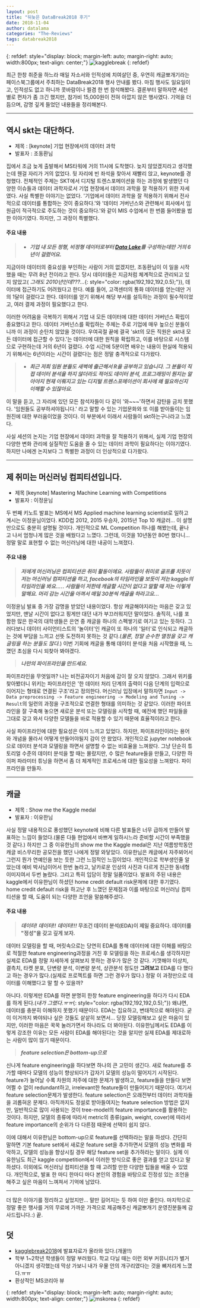 ```yaml
---
layout: post
title: "뒤늦은 DataBreak2018 후기"
date: 2018-11-04
author: datalama
categories: "The-Reviews"
tags: databreak2018
---
```


{: refdef: style="display: block; margin-left: auto; margin-right: auto; width:800px; text-align: center;"}
![kagglebreak](http://kagglebreak.com/static/databreak2018/img/about/poster_for_web.png)
{: refdef}

 최근 한창 취준을 하느라 매일 자소서와 인적성에 치여살던 중, 우연히 캐글뽀개기라는 페이스북그룹에서 주최하는 DataBreak2018 행사 안내를 봤다. 마침 행사도 일요일이고, 인적성도 없고 하니까 콧바람이나 쐴겸 한 번 참석해봤다. 결론부터 말하자면 세션 별로 편차가 좀 크긴 했지만, 참가비 15,000원이 전혀 아깝지 않은 행사였다. 기억을 더듬으며, 감명 깊게 들었던 내용들을 정리해본다.

 ---

## 역시 skt는 대단하다.
- 제목 : [keynote] 기업 현장에서의 데이터 과학
- 발표자 : 조동환님

 집에서 조금 늦게 출발해서 MS타워에 거의 11시에 도착했다. 늦지 않았겠지라고 생각했는데 웬걸 자리가 거의 없었다. 뒷 자리에 빈 좌석을 찾아서 재빨리 앉고, keynote를 경청했다. 전체적인 주제는 SKT에서 디지털 트렌스포메이션을 하는 과정에 발생했던 다양한 이슈들과 데이터 과학자로서 기업 현장에서 데이터 과학을 잘 적용하기 위한 자세였다. 사실 특별한 이야기는 없었다. '기업에서 데이터 과학을 잘 적용하기 위해서 전사적으로 데이터를 통합하는 것이 중요하다.'와 '데이터 거버넌스와 관련해서 회사에서 임원급이 적극적으로 주도하는 것이 중요하다.'와 같이 MIS 수업에서 한 번쯤 들어봤을 법한 이야기였다. 하지만, 그 과정이 특별했다.

#### 주요 내용

 > - _**기업 내 모든 정형, 비정형 데이터로부터 [Data Lake](https://en.wikipedia.org/wiki/Data_lake)를 구성하는데만 거의 6년이 걸렸어요.**_

 지금이야 데이터의 중요성을 부인하는 사람이 거의 없겠지만, 조동환님이 이 일을 시작했을 때는 무려 8년 전이라고 한다. 당시 데이터들은 지금처럼 체계적으로 관리되고 있지 않았고( *그래도 2010년인데???...*{: style="color: rgba(192,192,192,0.5);"}), 데이터에 접근하기도 어려웠다고 한다. 예를 들어, 고객센터의 통화 데이터를 얻는데만 거의 1달이 걸렸다고 한다. 데이터를 얻기 위해서 해당 부서를 설득하는 과정이 필수적이었고, 여러 결제 과정이 필요했다고 한다.

 이러한 어려움을 극복하기 위해서 기업 내 모든 데이터에 대한 데이터 거버넌스 확립이 중요했다고 한다. 데이터 거버넌스를 확립하는 주체는 주로 기업에 매우 높으신 분들이니까 이 과정이 순탄치 않았을 것이다. 우여곡절 끝에 결국 'skt의 모든 직원은 skt내 모든 데이터에 접근할 수 있다.'는 데이터에 대한 원칙을 확립하고, 이를 바탕으로 시스템으로 구현하는데 거의 6년이 걸렸다. 수업 시간에 5분이면 배우는 내용이 현실에 적용되기 위해서는 6년이라는 시간이 걸렸다는 점은 정말 충격적으로 다가왔다.

 > - _**최근 저희 임원 분들도 새벽에 출근해서 R을 공부하고 있습니다. 그 분들이 직접 데이터 분석을 하지 않더라도 적어도 데이터 분석, 프로그래밍이 뭔지는 알아야지 현재 이뤄지고 있는 디지털 트렌스포메이션이 회사에 왜 필요하신지 이해할 수 있잖아요.**_

 이 말을 듣고, 그 자리에 있던 모든 참석자들이 다 같이 '와~~~'하면서 감탄을 금치 못했다. '임원들도 공부하셔야됩니다.' 라고 말할 수 있는 기업문화와 또 이를 받아들이는 임원진에 대한 부러움이었을 것이다. 이 부분에서 이래서 사람들이 skt하는구나라고 느꼈다.

 사실 세션의 논지는 기업 현장에서 데이터 과학을 잘 적용하기 위해서, 실제 기업 현장의 다양한 변화 관리에 실질적인 도움을 줄 수 있는 데이터 과학이 필요하다는 이야기였다. 하지만 나에겐 논지보다 그 특별한 과정이 더 인상적으로 다가왔다.

---

## 제 취미는 머신러닝 컴피티션입니다.
- 제목 [keynote] Mastering Machine Learning with Competitions
- 발표자 : 이정윤님

 두 번째 키노트 발표는 MS에서 MS Applied machine learning scientist로 일하고 계시는 이정윤님이었다. KDD컵 2012, 2015 우승자, 2015년 Top 10 캐글러... 이 설명만으로도 충분히 설명될 것이다. 개인적으로 ML Competition 하나를 해봤는데, 끝나고 나서 엄청나게 많은 것을 배웠다고 느꼈다. 그런데, 이것을 10년동안 80번 했다니... 정말 말로 표현할 수 없는 머신러닝에 대한 내공이 느껴졌다.

#### 주요 내용

 > _**저에게 머신러닝은 컴피티션은 취미 활동이에요. 사람들이 취미로 골프를 치듯이 저는 머신러닝 컴피티션을 하고, facebook의 타임라인을 보듯이 저는 kaggle의 타임라인을 봐요..... 사람들이 저한테 캐글할 시간이 없다고 말할 때 저는 이렇게 말해요. 머리 감는 시간을 아껴서 매일 30분씩 캐글을 하라고요...**_

 이정윤님 발표 중 가장 감명을 받았던 내용이었다. 항상 캐글해야지라는 마음은 갖고 있었지만, 맨날 시간이 없다고 핑게만 대던 내가 부끄러워지던 말이었다. 솔직히, 나를 포함한 많은 한국의 대학생들은 은연 중 캐글을 하나의 스펙쌓기로 여기고 있는 듯하다. 그러다보니 데이터 사이언티스트의 '놀이터'인 캐글이 또 하나의 '일터'로 인식되고 캐글하는 것에 부담을 느끼고 선뜻 도전하지 못하는 것 같다.(_물론, 정말 순수한 열정을 갖고 캐글링을 하는 분들도 많다._) 이번 기회에 캐글을 통해 데이터 분석을 처음 시작했을 때, 느꼈던 초심을 다시 되찾아 봐야겠다.

 > _**나만의 파이프라인을 만드세요.**_

 파이프라인을 무엇일까? 나는 비전공자이기 처음에 감이 잘 오지 않았다. 그래서 위키를 찾아봤더니 위키는 파이프라인은 '한 데이터 처리 단계의 출력이 다음 단계의 입력으로 이어지는 형태로 연결된 구조'라고 정의한다. 머신러닝 입장에서 말하자면 `Input -> Data preprocessing -> Feature engineering -> Modeling and Tuning -> Result`의 일련의 과정을 구조적으로 연결한 형태를 의미하는 것 같았다. 이러한 파이프라인을 잘 구축해 놓으면 새로운 분석 또는 모델링을 시작할 때, 예전에 했던 파일들을 그대로 갖고 와서 다양한 모델들을 바로 적용할 수 있기 때문에 효율적이라고 한다.

 사실 파이프라인에 대한 필요성은 이미 느끼고 있었다. 하지만, 파이프라인이라는 용어와 개념을 몰라서 어떻게 만들어야될지 감이 안 왔었다. 개인적으로 jupyter notebook으로 데이터 분석과 모델링을 하면서 설명할 수 없는 비효율을 느껴왔다. 그냥 단순히 튜토리얼 수준의 데이터 분석을 할 때는 몰랐지만, 수 많은 feature들을 만들고, 다양한 하이퍼 파라미터 튜닝을 하면서 좀 더 체계적인 프로세스에 대한 필요성을 느껴왔다. 파이프라인을 만들자.

---

## 캐글
- 제목 : Show me the Kaggle medal
- 발표자 : 이유한님

 사실 정말 내용적으로 풍성했던 keynote에 비해 다른 발표들은 너무 급하게 만들어 발표하는 느낌이 들었다.(물론 다들 현업에서 바쁘게 일하시느라 준비할 시간이 부족했을 것 같다.) 하지만 그 중 이유한님의 show me the Kaggle medal은 지난 여름방학동안 캐글 비스무리한 공모전을 했던 나에게 정말 와닿았다. 이유한님은 캐글에서 자주뵈어서 그런지 뭔가 연예인을 보는 듯한 그런 느낌적인 느낌이었다. 개인적으로 학부생인줄 알았는데 예비 박사님이어서 한번 놀라고, 날카로운 인상의 사진과 다르게 친근한 동네형 이미지여서 두번 놀랐다. 그리고 특히 입담이 정말 일품이었다. 발표의 주된 내용은 kaggle에서 이유한님이 하셨던 home credit default risk문제에 대한 후기였다. home credit default risk을 하고난 후 느꼈던 문제점과 이를 바탕으로 머신러닝 컴피티션을 할 때, 도움이 되는 다양한 조언을 말씀해주셨다.

#### 주요 내용

> **_데이터! 데이터!! 데이터!!!_ 무조건 데이터 분석(EDA)이 제일 중요하다. 데이터를 "정성"을 갖고 깊게 보자.**

 데이터 모델링을 할 때, 머릿속으로는 당연히 EDA를 통해 데이터에 대한 이해를 바탕으로 적절한 feature engineering과정을 거친 후 모델링을 하는 프로세스를 생각하지만 실제로 EDA를 정말 자세하게 살펴보지 못하는 경우가 많은 것 같다. 기껏해야 이상치, 결측치, 타켓 분포, 단변량 분석, 이변량 분석, 상관분석 정도만 **그려보고** EDA를 다 했다고 하는 경우가 많다.(실제로 프로젝트를 하면 그런 경우가 많다.) 정말 이 과정만으로 데이터를 이해했다고 말 할 수 있을까?

 아니다. 이렇게만 EDA를 하면 분명히 한창 feature engineering을 하다가 다시 EDA를 하게 된다.(*내가 그랬다.ㅠㅠ*{: style="color: rgba(192,192,192,0.5);"}) 왜냐면, 데이터를 충분히 이해하지 못했기 때문이다. EDA는 집요하고, 변태적으로 해야된다. 굳이 이거까지 봐야되나 싶은 것들도 샅샅히 보면서... 당장 모델링해보고 싶은 마음이 있지만, 이러한 마음은 꾹꾹 눌러가면서 하나라도 더 봐야된다. 이유한님께서도 EDA를 이렇게 강조한 이유는 모든 사람이 EDA를 해야된다는 것을 알지만 실제 EDA를 제대로하는 사람이 많이 않기 때문이다.

> **_feature selection은 bottom-up으로_**

 신나게 feature engineering을 하다보면 하나의 큰 고민이 생긴다. 새로 feature를 추가할 때마다 모델의 성능이 향상되다가 갑자기 모델의 성능이 떨어지기 시작된다. feature가 늘어날 수록 차원의 저주에 대한 문제가 발생하고, feature들을 만들다 보면 어쩔 수 없이 redundant하고, irrelevant한 feature들이 만들어지기 때문이다. 여기서 feature selection문제가 발생한다. feature selection은 오래전부터 데이터 과학자들을 괴롭혀온 문제다. 아직까지도 정설로 받아들여지는 feature selection 방법은 없지만, 일반적으로 많이 사용되는 것이 tree-model의 feature importance를 활용하는 것이다. 하지만, 모델의 종류에 따라서 metric의 종류(gain, weight, cover)에 따라서 feature importance의 순위가 다 다른점 때문에 선택이 쉽지 않다.

 이에 대해서 이유한님은 bottom-up으로 feature를 선택하라는 말을 하셨다. 간단히 말하면 기본 feature set에서 새로운 feature set을 추가하면서 모델의 성능 변화를 파악하고, 모델의 성능을 향상시킬 경우 해당 feature set을 추가하라는 말이다. 실제 이유한님도 최근 kaggle competition에서 이러한 방식으로 좋은 결과를 얻고 있다고 말하셨다. 이외에도 머신러닝 컴피티션을 할 때 고려할 만한 다양한 팁들을 배울 수 있었다. 개인적으로, 발표 한 마디 한마디 마다 본인의 경험을 바탕으로 진정성 있는 조언을 해주고 싶은 마음이 느껴져서 기억에 남았다.

---
 더 많은 이야기를 정리하고 싶었지만... 말만 길어지는 듯 하여 이만 줄인다.
 마지막으로 정말 좋은 행사를 거의 무료에 가까운 가격으로 제공해주신 캐글뽀개기 운영진분들께 감사드립니다.:)
 끝.

## 덧
 - [kagglebreak2018](kagglebreak2018)에 발표자료가 올라와 있다.(개꿀!!)
 - 학부 1~2학년 학생들이 정말 부러웠다. 학교 다닐 때는 이런 외부 커뮤니티가 별거 아니겠지 생각했는데 막상 가보니 내가 우물 안의 개구리였다는 것을 뼈저리게 느꼈다.ㅠㅠ
 - 환상적인 MS코리아 뷰

{: refdef: style="display: block; margin-left: auto; margin-right: auto; width:800px; text-align: center;"}
![mskorea](../../../../assets/etc/ms_view.jpg)
{: refdef}
